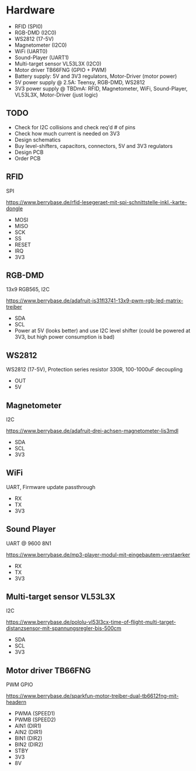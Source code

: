 # Hardware
- RFID (SPI0)
- RGB-DMD (I2C0)
- WS2812 (17-5V)
- Magnetometer (I2C0)
- WiFi (UART0)
- Sound-Player (UART1)
- Multi-target sensor VL53L3X (I2C0)
- Motor driver TB66FNG (GPIO + PWM)
- Battery supply: 5V and 3V3 regulators, Motor-Driver (motor power)
- 5V power supply @ 2.5A: Teensy, RGB-DMD, WS2812
- 3V3 power supply @ TBDmA: RFID, Magnetometer, WiFi, Sound-Player, VL53L3X, Motor-Driver (just logic)

## TODO
- Check for I2C collisions and check req'd # of pins
- Check how much current is needed on 3V3
- Design schematics
- Buy level-shifters, capacitors, connectors, 5V and 3V3 regulators
- Design PCB
- Order PCB

## RFID
SPI

https://www.berrybase.de/rfid-lesegeraet-mit-spi-schnittstelle-inkl.-karte-dongle

- MOSI
- MISO
- SCK
- SS
- RESET
- IRQ
- 3V3

## RGB-DMD
13x9 RGB565, I2C

https://www.berrybase.de/adafruit-is31fl3741-13x9-pwm-rgb-led-matrix-treiber

- SDA
- SCL
- Power at 5V (looks better) and use I2C level shifter (could be powered at 3V3, but high power consumption is bad)

## WS2812
WS2812 (17-5V), Protection series resistor 330R, 100-1000uF decoupling

- OUT
- 5V

## Magnetometer
I2C

https://www.berrybase.de/adafruit-drei-achsen-magnetometer-lis3mdl

- SDA
- SCL
- 3V3

## WiFi
UART, Firmware update passthrough

- RX
- TX
- 3V3

## Sound Player
UART @ 9600 8N1

https://www.berrybase.de/mp3-player-modul-mit-eingebautem-verstaerker

- RX
- TX
- 3V3

## Multi-target sensor VL53L3X
I2C

https://www.berrybase.de/pololu-vl53l3cx-time-of-flight-multi-target-distanzsensor-mit-spannungsregler-bis-500cm

- SDA
- SCL
- 3V3

## Motor driver TB66FNG
PWM GPIO

https://www.berrybase.de/sparkfun-motor-treiber-dual-tb6612fng-mit-headern

- PWMA (SPEED1)
- PWMB (SPEED2)
- AIN1 (DIR1)
- AIN2 (DIR1)
- BIN1 (DIR2)
- BIN2 (DIR2)
- STBY
- 3V3
- 8V
